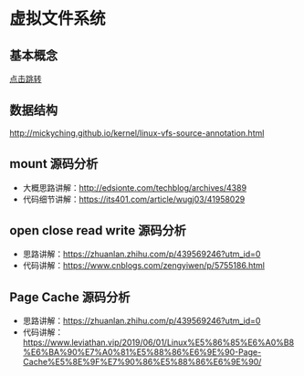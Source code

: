 
# 虚拟文件系统

## 基本概念
[点击跳转](https://zhuanlan.zhihu.com/p/402127017)

## 数据结构
http://mickyching.github.io/kernel/linux-vfs-source-annotation.html

## mount 源码分析
- 大概思路讲解：http://edsionte.com/techblog/archives/4389         
- 代码细节讲解：https://its401.com/article/wugj03/41958029

## open close read write 源码分析
- 思路讲解：https://zhuanlan.zhihu.com/p/439569246?utm_id=0
- 代码讲解：https://www.cnblogs.com/zengyiwen/p/5755186.html

## Page Cache 源码分析
- 思路讲解：https://zhuanlan.zhihu.com/p/439569246?utm_id=0
- 代码讲解：https://www.leviathan.vip/2019/06/01/Linux%E5%86%85%E6%A0%B8%E6%BA%90%E7%A0%81%E5%88%86%E6%9E%90-Page-Cache%E5%8E%9F%E7%90%86%E5%88%86%E6%9E%90/
